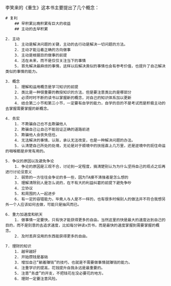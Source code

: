 李笑来的《重生》这本书主要提出了几个概念：

	# 复利
		## 早积累比晚积累有巨大的收益
		## 主动的去早积累

	2. 主动
		1. 主动是解决问题的关键，主动的去行动是解决一切问题的方法。
		2. 主动才能沿着正确的方向做事
		3. 主动是根据目的做事的前提
		4. 活在未来，而不是仅仅关注当下的事情
		5. 首先解决最麻烦的事情，这样以后解决类似的事情也会有参考价值，也提升了自己解决类似的事情的能力。

	3. 概念
		1. 理解和运用概念是学习知识的前提
		2. 类比是一种很重要的教授知识的方法，但是要注意类比的是哪部分
		3. 必须时时不断的读书以掌握新的概念，对自己的知识体系加以更新
		4. 结合第二小节和第三小节，一定要有自学的能力，自学的目的不是考试而是积极主动的去掌握需要掌握的新概念。

	4. 务实
		1. 不欺骗自己也不去欺骗他人
		2. 欺骗自己让自己不能验证正确的道路前进
		3. 欺骗他人会丧失信任。
		4. 无法解决的事情，认账，承认无法改变，也是一种解决问题的办法。
		5. 认清楚自己所处的处境，无论是对于顺境中的扶摇直上几万里，还是逆境中的扼住命运的咽喉都是非常有用的。

	5. 争议的原因以及避免争论
		1. 争论的原因是三观不合，讨论到一定程度，搞清楚别认为为什么坚持自己的观点之后再进行讨论没意义
		2. 弱势的一方往往会争论的多一些，因为TA摸不清强者是怎么想的
		3. 理解清除别人是怎么说的，在不有大的利益纠葛的前提下避免争吵
		4. 立协议
		5. 和周围的人一起进步
		6. 有一定的容错能力，毕竟人与人是不一样的，也有很多时候别人的做法并不符合我想另外一个人应该如何去做，可能只是抽风而已。

	6. 重力加速度和航天
		1. 做事情一定要快，只有快才能获得更多的自由。当然这里的快是最大的速度达到自己的目的，而不是刻意的去追求速度，比如每分钟读x页书，而是最快的速度掌握到需要掌握的概念。
		2. 及时丢弃没用的东西能获得更多的自由。

	7. 理财的知识
		1. 越早越好
		2. 开始攒钱是基础
		3. 增加自己“躺着赚钱”的技巧，也就是不需要做事情就赚钱的能力。
		4. 注重学识的提高，花钱提升自我永远是最重要的。
		5. 注意“务虚”的开支，不把钱花在没必要花的地方。
		6. 理财一定要注意风险。


